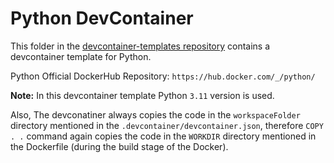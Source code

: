 # Python DevContainer

This folder in the [devcontainer-templates repository](https://github.com/projectasuras/devcontainer-templates) contains a devcontainer template for Python.

Python Official DockerHub Repository: `https://hub.docker.com/_/python/`

**Note:** In this devcontainer template Python `3.11` version is used. 

Also, The devconatiner always copies the code in the `workspaceFolder` directory mentioned in the `.devcontainer/devcontainer.json`, therefore `COPY . .` command again copies the code in the `WORKDIR` directory mentioned in the Dockerfile (during the build stage of the Docker).